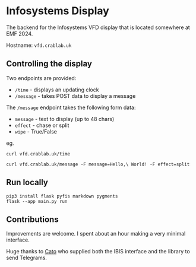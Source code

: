 # Infosystems Display

The backend for the Infosystems VFD display that is 
located somewhere at EMF 2024.

Hostname: `vfd.crablab.uk`

## Controlling the display 

Two endpoints are provided: 
- `/time` - displays an updating clock 
- `/message` - takes POST data to display a message 

The `/message` endpoint takes the following form data: 
- `message` - text to display (up to 48 chars)
- `effect`  - chase or split 
- `wipe`    - True/False

eg. 

```
curl vfd.crablab.uk/time
```

```
curl vfd.crablab.uk/message -F message=Hello,\ World! -F effect=split
```

## Run locally 

```
pip3 install flask pyfis markdown pygments
flask --app main.py run
```

## Contributions 

Improvements are welcome. I spent about an hour making a very minimal interface.

Huge thanks to [Cato](https://github.com/CatoLynx) who supplied both the IBIS
interface and the library to send Telegrams. 